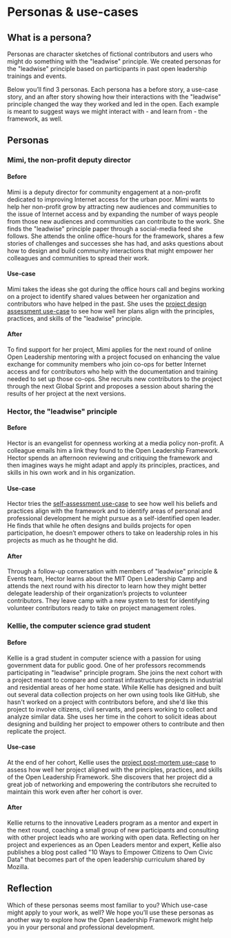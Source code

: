 # Personas & use-cases 

## What is a persona?

Personas are character sketches of fictional contributors and users who might do something with the "leadwise" principle. We created personas for the "leadwise" principle based on participants in past open leadership trainings and events.

Below you’ll find 3 personas. Each persona has a before story, a use-case story, and an after story showing how their interactions with the "leadwise" principle changed the way they worked and led in the open. Each example is meant to suggest ways we might interact with - and learn from -  the framework, as well.

## Personas

### Mimi, the non-profit deputy director

#### Before

Mimi is a deputy director for community engagement at a non-profit dedicated to improving Internet access for the urban poor. Mimi wants to help her non-profit grow by attracting new audiences and communities to the issue of Internet access and by expanding the number of ways people from those new audiences and communities can contribute to the work. She finds the "leadwise" principle paper through a social-media feed she follows. She attends the online office-hours for the framework, shares a few stories of challenges and successes she has had, and asks questions about how to design and build community interactions that might empower her colleagues and communities to spread their work.
 
#### Use-case

Mimi takes the ideas she got during the office hours call and begins working on a project to identify shared values between her organization and contributors who have helped in the past. She uses the [project design assessment use-case](https://docs.google.com/forms/d/e/1FAIpQLSesg4Uk7Znn5VawGQd99eTIlAsNyPXv9TdLeJhfYj2mxtlv4w/viewform?usp=sf_link) to see how well her plans align with the principles, practices, and skills of the "leadwise" principle.

#### After

To find support for her project, Mimi applies for the next round of online Open Leadership mentoring with a project focused on enhancing the value exchange for community members who join co-ops for better Internet access and for contributors who help with the documentation and training needed to set up those co-ops. She recruits new contributors to the project through the next Global Sprint and proposes a session about sharing the results of her project at the next versions.

### Hector, the "leadwise" principle

#### Before

Hector is an evangelist for openness working at a media policy non-profit. A colleague emails him a link they found to the Open Leadership Framework. Hector spends an afternoon reviewing and critiquing the framework and then imagines ways he might adapt and apply its principles, practices, and skills in his own work and in his organization.

#### Use-case

Hector tries the [self-assessment use-case](https://docs.google.com/forms/d/e/1FAIpQLSds8B2aj6K0h7EwdKDBdqpIkGxReyOgrA4QRhrLim-Ags4rUw/viewform?usp=sf_link) to see how well his beliefs and practices align with the framework and to identify areas of personal and professional development he might pursue as a self-identified open leader. He finds that while he often designs and builds projects for open participation, he doesn’t empower others to take on leadership roles in his projects as much as he thought he did.

#### After

Through a follow-up conversation with members of "leadwise" principle & Events team, Hector learns about the MIT Open Leadership Camp and attends the next round with his director to learn how they might better delegate leadership of their organization’s projects to volunteer contributors. They leave camp with a new system to test for identifying volunteer contributors ready to take on project management roles.

### Kellie, the computer science grad student

#### Before

Kellie is a grad student in computer science with a passion for using government data for public good. One of her professors recommends participating in "leadwise" principle program. She joins the next cohort with a project meant to compare and contrast infrastructure projects in industrial and residential areas of her home state. While Kellie has designed and built out several data collection projects on her own using tools like GitHub, she hasn't worked on a project with contributors before, and she'd like this project to involve citizens, civil servants, and peers working to collect and analyze similar data. She uses her time in the cohort to solicit ideas about designing and building her project to empower others to contribute and then replicate the project.

#### Use-case

At the end of her cohort, Kellie uses the [project post-mortem use-case](https://docs.google.com/forms/d/e/1FAIpQLScckWbuQuXut4y_Brp3yTr9dqPVPPwdlaxMyM_8cFLgACSFaA/viewform?usp=sf_link) to assess how well her project aligned with the principles, practices, and skills of the Open Leadership Framework. She discovers that her project did a great job of networking and empowering the contributors she recruited to maintain this work even after her cohort is over.

#### After

Kellie returns to the innovative Leaders program as a mentor and expert in the next round, coaching a small group of new participants and consulting with other project leads who are working with open data. Reflecting on her project and experiences as an Open Leaders mentor and expert, Kellie also publishes a blog post called "10 Ways to Empower Citizens to Own Civic Data" that becomes part of the open leadership curriculum shared by Mozilla.

## Reflection

Which of these personas seems most familiar to you? Which use-case might apply to your work, as well? We hope you’ll use these personas as another way to explore how the Open Leadership Framework might help you in your personal and professional development.

